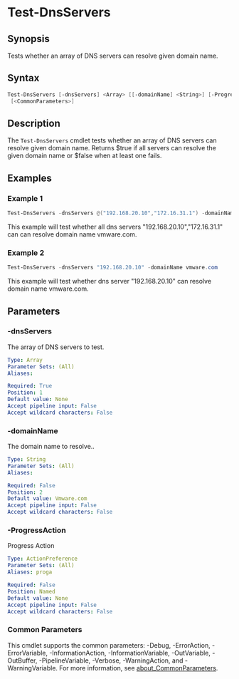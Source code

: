 # Test-DnsServers

## Synopsis

Tests whether an array of DNS servers can resolve given domain name.

## Syntax

```powershell
Test-DnsServers [-dnsServers] <Array> [[-domainName] <String>] [-ProgressAction <ActionPreference>]
 [<CommonParameters>]
```

## Description

The `Test-DnsServers` cmdlet tests whether an array of DNS servers can resolve given domain name.
Returns $true if all servers can resolve the given domain name or $false when at least one fails.

## Examples

### Example 1

```powershell
Test-DnsServers -dnsServers @("192.168.20.10","172.16.31.1") -domainName vmware.com
```

This example will test whether all dns servers "192.168.20.10","172.16.31.1" can can resolve domain name vmware.com.

### Example 2

```powershell
Test-DnsServers -dnsServers "192.168.20.10" -domainName vmware.com
```

This example will test whether dns server "192.168.20.10" can resolve domain name vmware.com.

## Parameters

### -dnsServers

The array of DNS servers to test.

```yaml
Type: Array
Parameter Sets: (All)
Aliases:

Required: True
Position: 1
Default value: None
Accept pipeline input: False
Accept wildcard characters: False
```

### -domainName

The domain name to resolve..

```yaml
Type: String
Parameter Sets: (All)
Aliases:

Required: False
Position: 2
Default value: Vmware.com
Accept pipeline input: False
Accept wildcard characters: False
```

### -ProgressAction

Progress Action

```yaml
Type: ActionPreference
Parameter Sets: (All)
Aliases: proga

Required: False
Position: Named
Default value: None
Accept pipeline input: False
Accept wildcard characters: False
```

### Common Parameters

This cmdlet supports the common parameters: -Debug, -ErrorAction, -ErrorVariable, -InformationAction, -InformationVariable, -OutVariable, -OutBuffer, -PipelineVariable, -Verbose, -WarningAction, and -WarningVariable. For more information, see [about_CommonParameters](http://go.microsoft.com/fwlink/?LinkID=113216).
